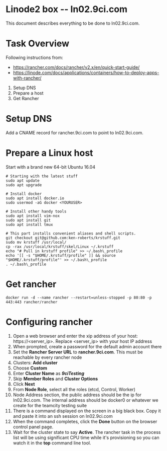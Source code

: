 # Linode2 box -- ln02.9ci.com

This document describes everything to be done to ln02.9ci.com.

# Task Overview

Following instructions from:

* https://rancher.com/docs/rancher/v2.x/en/quick-start-guide/
* https://linode.com/docs/applications/containers/how-to-deploy-apps-with-rancher/

1. Setup DNS
2. Prepare a host
3. Get Rancher

# Setup DNS

Add a CNAME record for rancher.9ci.com to point to ln02.9ci.com.

# Prepare a Linux host

Start with a brand new 64-bit Ubuntu 16.04 

```
# Starting with the latest stuff
sudo apt update
sudo apt upgrade

# Install docker
sudo apt install docker.io
sudo usermod -aG docker <YOURUSER>

# Install other handy tools
sudo apt install vim-nox
sudo apt install git
sudo apt install tmux

# This part installs convenient aliases and shell scripts.
git checkout git@github.com:ken-roberts/krstuff.git
sudo mv krstuff /usr/local/
cp -rax /usr/local/krstuff/skel/Linux ~/.krstuff
echo "# Pull in krstuff profile" >> ~/.bash\_profile
echo '[[ -s "$HOME/.krstuff/profile" ]] && source "$HOME/.krstuff/profile"' >> ~/.bash\_profile
. ~/.bash\_profile
```


# Get rancher

```
docker run -d --name rancher --restart=unless-stopped -p 80:80 -p 443:443 rancher/rancher
```

# Configuring rancher

1. Open a web browser and enter the xip address of your host: https://<server_ip>. Replace <server_ip> with your host IP address
2. When prompted, create a password for the default admin account there
3. Set the __Rancher Server URL__ to __rancher.9ci.com__. This must be reachable by every rancher node
4. Clusters: __Add cluster__
5. Choose __Custom__
6. Enter __Cluster Name__ as ___9ciTesting___
7. Skip __Member Roles__ and __Cluster Options__
8. Click __Next__
9. From __Node Role__, select all the roles (etcd, Control, Worker)
10. Node Address section, the public address should be the ip for ln02.9ci.com. The internal address should be docker0 or whatever we create for the teamcity testing suite
11. There is a command displayed on the screen in a big black box. Copy it and paste it into an ssh session on ln02.9ci.com
12. When the command completes, click the __Done__ button on the browser control panel page.
13. Wait for the cluster state to say __Active__. The rancher task in the process list will be using significant CPU time while it's provisioning so you can watch it in the __top__ command line tool.
